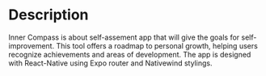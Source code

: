 # Description
Inner Compass is about self-assement app that will give the goals for self-improvement. This tool offers a roadmap to personal growth, helping users recognize achievements and areas of development. The app is designed with React-Native using Expo router and Nativewind stylings.

